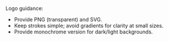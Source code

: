Logo guidance:
- Provide PNG (transparent) and SVG.
- Keep strokes simple; avoid gradients for clarity at small sizes.
- Provide monochrome version for dark/light backgrounds.


